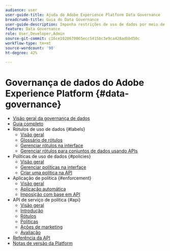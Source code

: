 ```yaml
---
audience: user
user-guide-title: Ajuda do Adobe Experience Platform Data Governance
breadcrumb-title: Guia do Data Governance
user-guide-description: Imponha restrições de uso de dados por meio de rótulos, ações de marketing e políticas de governança.
feature: Data Governance
role: User,Developer,Admin
source-git-commit: c16ce1020670065ecc5415bc3e9ca428adbbd50c
workflow-type: tm+mt
source-wordcount: '90'
ht-degree: 42%

---
```



# Governança de dados do Adobe Experience Platform {#data-governance}

* [Visão geral da governança de dados](home.md)
* [Guia completo](./e2e.md)
* Rótulos de uso de dados {#labels}
   * [Visão geral](labels/overview.md)
   * [Glossário de rótulos](labels/reference.md)
   * [Gerenciar rótulos na interface](labels/user-guide.md)
   * [Gerenciar rótulos para conjuntos de dados usando APIs](labels/dataset-api.md)
* Políticas de uso de dados {#policies}
   * [Visão geral](policies/overview.md)
   * [Gerenciar políticas na interface](policies/user-guide.md)
   * [Criar uma política na API](policies/create.md)
* Aplicação de política {#enforcement}
   * [Visão geral](enforcement/overview.md)
   * [Aplicação automática](enforcement/auto-enforcement.md)
   * [Imposição com base em API](enforcement/api-enforcement.md)
* API de serviço de política {#api}
   * [Visão geral](api/overview.md)
   * [Introdução](api/getting-started.md)
   * [Rótulos](api/labels.md)
   * [Políticas](api/policies.md)
   * [Ações de marketing](api/marketing-actions.md)
   * [Avaliação](api/evaluation.md)
* [Referência da API](https://www.adobe.io/experience-platform-apis/references/policy-service/)
* [Notas de versão da Platform](https://experienceleague.adobe.com/docs/experience-platform/release-notes/latest.html?lang=pt-BR)